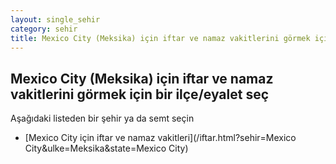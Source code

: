 ```yaml
---
layout: single_sehir
category: sehir
title: Mexico City (Meksika) için iftar ve namaz vakitlerini görmek için bir ilçe/eyalet seç
---
```



## Mexico City (Meksika) için iftar ve namaz vakitlerini görmek için bir ilçe/eyalet seç

Aşağıdaki listeden bir şehir ya da semt seçin


* [Mexico City için iftar ve namaz vakitleri](/iftar.html?sehir=Mexico City&ulke=Meksika&state=Mexico City)

